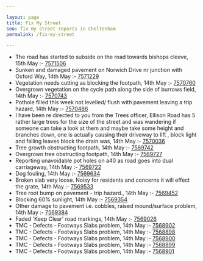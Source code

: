 ```yaml
---

layout: page
title: Fix My Street
seo: fix my street reports in Cheltenham
permalink: /fix-my-street

---
```


<!-- fix_marker starts -->

- The road has started to subside on the road towards bishops cleeve, 15th May :- [7571506](https://www.fixmystreet.com/report/7571506)
- Sunken and damaged pavement on Norwich Drive nr junction with Oxford Way, 14th May :- [7571229](https://www.fixmystreet.com/report/7571229)
- Vegetation needs cutting as blocking the footpath, 14th May :- [7570760](https://www.fixmystreet.com/report/7570760)
- Overgrown vegetation on the cycle path along the side of burrows field, 14th May :- [7570743](https://www.fixmystreet.com/report/7570743)
- Pothole filled this week not levelled/ flush with pavement leaving a trip hazard, 14th May :- [7570486](https://www.fixmystreet.com/report/7570486)
- I have been re directed to you from the Trees officer, Ellison Road has 5 rather large trees for the size of the street and was wandering if someone can take a look at them and maybe take some height and branches down, one is actually causing their driveway to lift , block light and falling leaves block the drain was, 14th May :- [7570036](https://www.fixmystreet.com/report/7570036)
- Tree growth obstructing footpath, 14th May :- [7569742](https://www.fixmystreet.com/report/7569742)
- Overgrown tree obstructing footpath, 14th May :- [7569727](https://www.fixmystreet.com/report/7569727)
- Reporting unavoidable pot holes on a40 as road goes into dual carriageway, 14th May :- [7569722](https://www.fixmystreet.com/report/7569722)
- Dog fouling, 14th May :- [7569634](https://www.fixmystreet.com/report/7569634)
- Broken slab very loose. Noisy for residents and concerns it will effect the grate, 14th May :- [7569533](https://www.fixmystreet.com/report/7569533)
- Tree root bump on pavement - trip hazard., 14th May :- [7569452](https://www.fixmystreet.com/report/7569452)
- Blocking 60% sunlight, 14th May :- [7569354](https://www.fixmystreet.com/report/7569354)
- Other damage to pavement i.e. cobbles, raised mound/surface problem, 14th May :- [7569384](https://www.fixmystreet.com/report/7569384)
- Faded 'Keep Clear' road markings, 14th May :- [7569026](https://www.fixmystreet.com/report/7569026)
- TMC - Defects - Footways Slabs problem, 14th May :- [7568902](https://www.fixmystreet.com/report/7568902)
- TMC - Defects - Footways Slabs problem, 14th May :- [7568898](https://www.fixmystreet.com/report/7568898)
- TMC - Defects - Footways Slabs problem, 14th May :- [7568900](https://www.fixmystreet.com/report/7568900)
- TMC - Defects - Footways Slabs problem, 14th May :- [7568899](https://www.fixmystreet.com/report/7568899)
- TMC - Defects - Footways Slabs problem, 14th May :- [7568901](https://www.fixmystreet.com/report/7568901)

<!-- fix_marker ends -->